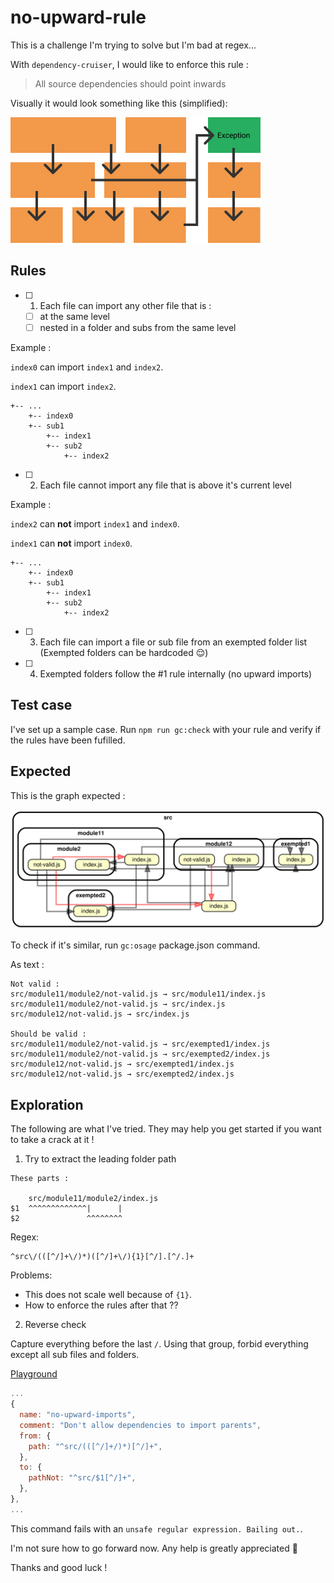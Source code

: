 # no-upward-rule

This is a challenge I'm trying to solve but I'm bad at regex...

With `dependency-cruiser`, I would like to enforce this rule :

> All source dependencies should point inwards

Visually it would look something like this (simplified):

![](./rule-simplified.png)

## Rules

- [ ] 1. Each file can import any other file that is :
  - [ ] at the same level
  - [ ] nested in a folder and subs from the same level

Example :

`index0` can import `index1` and `index2`.

`index1` can import `index2`.

```
+-- ...
    +-- index0
    +-- sub1
        +-- index1
        +-- sub2
            +-- index2
```

- [ ] 2. Each file cannot import any file that is above it's current level

Example :

`index2` can **not** import `index1` and `index0`.

`index1` can **not** import `index0`.

```
+-- ...
    +-- index0
    +-- sub1
        +-- index1
        +-- sub2
            +-- index2
```

- [ ] 3. Each file can import a file or sub file from an exempted folder list
  (Exempted folders can be hardcoded 😌)
- [ ] 4. Exempted folders follow the #1 rule internally (no upward imports)

## Test case

I've set up a sample case.
Run `npm run gc:check` with your rule and verify if the rules have been fufilled.

## Expected

This is the graph expected :

![](./rule-expected.svg)

To check if it's similar, run `gc:osage` package.json command.

As text :
```
Not valid :
src/module11/module2/not-valid.js → src/module11/index.js
src/module11/module2/not-valid.js → src/index.js
src/module12/not-valid.js → src/index.js

Should be valid :
src/module11/module2/not-valid.js → src/exempted1/index.js
src/module11/module2/not-valid.js → src/exempted2/index.js
src/module12/not-valid.js → src/exempted1/index.js
src/module12/not-valid.js → src/exempted2/index.js
```


## Exploration
The following are what I've tried. They may help you get started if you want to take a crack at it !

1. Try to extract the leading folder path
```
These parts :

    src/module11/module2/index.js
$1  ^^^^^^^^^^^^^|      |
$2               ^^^^^^^^
```

Regex: 
```
^src\/(([^/]+\/)*)([^/]+\/){1}[^/].[^/.]+
```

Problems:
  - This does not scale well because of `{1}`.
  - How to enforce the rules after that ??

2. Reverse check

Capture everything before the last `/`.
Using that group, forbid everything except all sub files and folders.

[Playground](https://regexr.com/4f2js)

```js
...
{
  name: "no-upward-imports",
  comment: "Don't allow dependencies to import parents",
  from: {
    path: "^src/(([^/]+/)*)[^/]+",
  },
  to: {
    pathNot: "^src/$1[^/]+",
  },
},
...
```
This command fails with an `unsafe regular expression. Bailing out.`.

I'm not sure how to go forward now.
Any help is greatly appreciated :pray:

Thanks and good luck !
